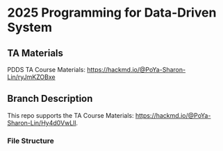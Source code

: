 # 2025 Programming for Data-Driven System 

## TA Materials
PDDS TA Course Materials: https://hackmd.io/@PoYa-Sharon-Lin/ryJmKZOBxe 

## Branch Description 
This repo supports the TA Course Materials: https://hackmd.io/@PoYa-Sharon-Lin/Hy4d0VwLll. 

### File Structure 
```bash

```

